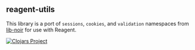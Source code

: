 ## reagent-utils


This library is a port of `sessions`, `cookies`, and `validation` namespaces from [lib-noir](https://github.com/noir-clojure/lib-noir) for use with Reagent.

[![Clojars Project](http://clojars.org/reagent-utils/latest-version.svg)](https://clojars.org/reagent-utils)
